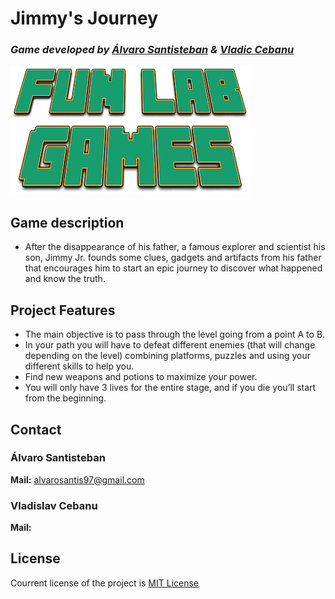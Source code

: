 # Jimmy's Journey  

### *Game developed by [Álvaro Santisteban](https://github.com/Montalx) & [Vladic Cebanu](https://github.com/kalyer)*  

![FunLabGames](/WikiResources/FunLabLOGO.png)

## Game description

- After the disappearance of his father, a famous explorer and scientist his son, Jimmy Jr. founds some clues, gadgets and artifacts from his father that encourages him to start an epic journey to discover what happened and know the truth. 

## Project Features
* The main objective is to pass through the level going from a point A to B.  
* In your path you will have to defeat different enemies (that will change depending on the level) combining platforms, puzzles and using your different skills to help you.  
* Find new weapons and potions to maximize your power.   
* You will only have 3 lives for the entire stage, and if you die you’ll start from the beginning.  

## Contact

### **Álvaro Santisteban**  
**Mail:** alvarosantis97@gmail.com   

### **Vladislav Cebanu**   
**Mail:**




## License  

Courrent license of the project is [MIT License](https://github.com/Raist3D/PlatformGame/wiki/License) 
